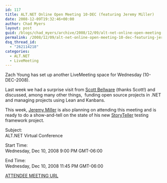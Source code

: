 ```yaml
---
id: 117
title: ALT.NET Online Open Meeting 10-DEC (featuring Jeremy Miller)
date: 2008-12-09T19:32:46+00:00
author: Chad Myers
layout: post
guid: /blogs/chad_myers/archive/2008/12/09/alt-net-online-open-meeting-10-dec-featuring-jeremy-miller.aspx
permalink: /2008/12/09/alt-net-online-open-meeting-10-dec-featuring-jeremy-miller/
dsq_thread_id:
  - "262114218"
categories:
  - ALT.NET
  - LiveMeeting
---
```

Zach Young has set up another LiveMeeting space for Wednesday (10-DEC-2008).

Last week we had a surprise visit from [Scott Bellware](http://blog.scottbellware.com/) (thanks Scott!) and discussed, among many other things,&#160; funding open source projects in .NET and managing projects using Lean and Kanbans.

This week, [Jeremy Miller](http://codebetter.com/blogs/jeremy.miller/) is also planning on attending this meeting and is ready to do a show-and-tell on the state of his new [StoryTeller](http://storyteller.tigris.org/) testing framework project.

Subject:   
     <img height="1" width="5" />  
ALT.NET Virtual Conference<img height="5" width="1" />

Start Time:   
     <img height="1" width="5" />  
Wednesday, Dec 10, 2008 9:00 PM GMT-06:00<img height="5" width="1" />

End Time:   
     <img height="1" width="5" />  
Wednesday, Dec 10, 2008 11:45 PM GMT-06:00

[ATTENDEE MEETING URL](http://snipr.com/7ml7y)